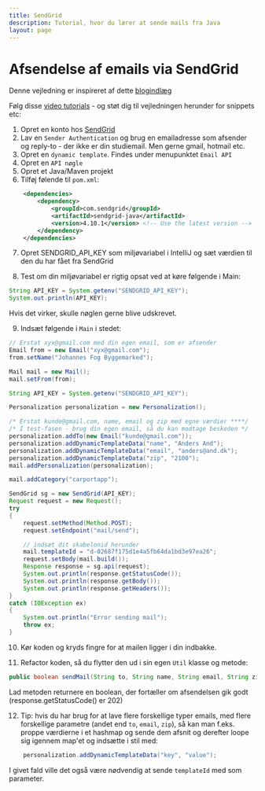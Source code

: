```yaml
---
title: SendGrid
description: Tutorial, hvor du lærer at sende mails fra Java
layout: page
---
```


# Afsendelse af emails via SendGrid

Denne vejledning er inspireret af dette [blogindlæg](https://www.twilio.com/blog/send-dynamic-personalized-party-emails-sendgrid-java)

Følg disse [video tutorials](https://cphbusiness.cloud.panopto.eu/Panopto/Pages/Sessions/List.aspx?folderID=cab16aeb-2842-454a-8c5a-b0cb00f4787e) - og støt dig til vejledningen herunder for snippets etc:

1. Opret en konto hos [SendGrid](https://sendgrid.com/)
2. Lav en `Sender Authentication` og brug en emailadresse som afsender og reply-to - der ikke er din studiemail. Men gerne gmail, hotmail etc.
3. Opret en `dynamic template`. Findes under menupunktet `Email API`
4. Opret en `API nøgle`
5. Opret et Java/Maven projekt
6. Tilføj følende til `pom.xml`:

```xml
    <dependencies>
        <dependency>
            <groupId>com.sendgrid</groupId>
            <artifactId>sendgrid-java</artifactId>
            <version>4.10.1</version> <!-- Use the latest version -->
        </dependency>
    </dependencies>
```

7. Opret SENDGRID_API_KEY som miljøvariabel i IntelliJ og sæt værdien til den du har fået fra SendGrid

8. Test om din miljøvariabel er rigtig opsat ved at køre følgende i Main:

```java
String API_KEY = System.getenv("SENDGRID_API_KEY");
System.out.println(API_KEY);
```

Hvis det virker, skulle nøglen gerne blive udskrevet.

9. Indsæt følgende i `Main` i stedet:

```java
// Erstat xyx@gmail.com med din egen email, som er afsender
Email from = new Email("xyx@gmail.com");
from.setName("Johannes Fog Byggemarked");

Mail mail = new Mail();
mail.setFrom(from);

String API_KEY = System.getenv("SENDGRID_API_KEY");

Personalization personalization = new Personalization();

/* Erstat kunde@gmail.com, name, email og zip med egne værdier ****/
/* I test-fasen - brug din egen email, så du kan modtage beskeden */
personalization.addTo(new Email("kunde@gmail.com"));
personalization.addDynamicTemplateData("name", "Anders And");
personalization.addDynamicTemplateData("email", "anders@and.dk");
personalization.addDynamicTemplateData("zip", "2100");
mail.addPersonalization(personalization);

mail.addCategory("carportapp");

SendGrid sg = new SendGrid(API_KEY);
Request request = new Request();
try
{
    request.setMethod(Method.POST);
    request.setEndpoint("mail/send");

    // indsæt dit skabelonid herunder
    mail.templateId = "d-02687f175d1e4a5fb64da1bd3e97ea26"; 
    request.setBody(mail.build());
    Response response = sg.api(request);
    System.out.println(response.getStatusCode());
    System.out.println(response.getBody());
    System.out.println(response.getHeaders());
}
catch (IOException ex)
{
    System.out.println("Error sending mail");
    throw ex;
}
```

10. Kør koden og kryds fingre for at mailen ligger i din indbakke.

11. Refactor koden, så du flytter den ud i sin egen `Util` klasse og metode:

```java
public boolean sendMail(String to, String name, String email, String zip)
```

Lad metoden returnere en boolean, der fortæller om afsendelsen gik godt (response.getStatusCode() er 202)

12. Tip: hvis du har brug for at lave flere forskellige typer emails, med flere forskellige parametre (andet end `to`, `email`, `zip`), så kan man f.eks. proppe værdierne i et hashmap og sende dem afsnit og derefter loope sig igennem map'et og indsætte i stil med:

```java
    personalization.addDynamicTemplateData("key", "value");
```

I givet fald ville det også være nødvendig at sende `templateId` med som parameter.
